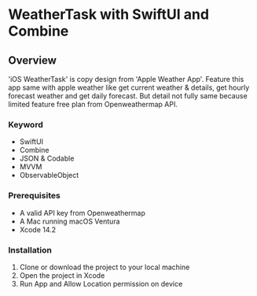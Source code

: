 # WeatherTask with SwiftUI and Combine

## Overview

'iOS WeatherTask' is copy design from 'Apple Weather App'.
Feature this app same with apple weather like get current weather & details, get hourly forecast weather and get daily forecast. But detail not fully same because limited feature free plan from Openweathermap API.

### Keyword

- SwiftUI
- Combine
- JSON & Codable
- MVVM
- ObservableObject

### Prerequisites

- A valid API key from Openweathermap
- A Mac running macOS Ventura
- Xcode 14.2

### Installation

1. Clone or download the project to your local machine
2. Open the project in Xcode
3. Run App and Allow Location permission on device
